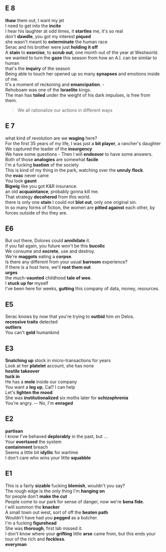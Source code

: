 ## E 8 
**thaw** them out, I want my jet  
I need to get into the **incite**  
I hear his laughter at odd times, it **startles** me, it's so real  
don't **dawdle**, you got my interest **piqued**  
she wasn't meant to **exterminate** the human race  
Serac and his brother were just **holding it off**  
A **stain** to **exorcise**, to **scrub out**, one month out of the year at Westworld.  
we wanted to turn the **gaze** this season from how an A.I. can be similar to human  
that's the **inquiry** of the season  
Being able to touch her opened up so many **synapses** and emotions inside of me.  
It's a moment of reckoning and **emancipation**. -  
Rehoboam was one of the **Israelite** kings.  
The man has **toiled** under the weight of his dark impulses, is free from them.  
> We all rationalize our actions in different ways 

## E 7  
what kind of revolution are we **waging** here?  
For the first 35 years of my life, I was just a **bit player**, a rancher's daughter  
We captured the leader of the **insurgency**  
We have some questions - Then I will **endeavor** to have some answers.  
Both of those **analogies** are somewhat **facile**  
I'm a fucking **bastion** of the society  
This is kind of my thing in the park, watching over the **unruly** **flock**.  
the **evac** never came  
You look **gaunt**  
**Bigwig** like you got K&R insurance.  
an old **acquaintance**, probably gonna kill me.  
That strategy **decohered** from this world.  
there is only one **stain** I could not **blot out**, only one original sin.  
In so many forms of fiction, the women are **pitted against** each other, by forces outside of tho they are.  

## E6
But out there, Dolores could **annihilate** it.  
if you fail again, you future won't be this **bucolic**  
We consume and **excrete**, use and destroy.  
We're **maggots** eating a **corpse**.  
Is there any different from your usual **barroom** experience?  
if there is a host here, we'll **root them out**  
**urges**  
the much-**vaunted** childhood **tale of woe**.  
I **stuck up for** myself  
I've been here for weeks, **gutting** this company of data, money, resources.  


## E5  

Serac knows by now that you're trying to **outbid** him on Delos.  
**recessive traits** detected  
**outliers**  
You can't **geld** humankind  

## E3 
**Snatching up** stock in micro-transactions for years  
Look at her **platelet** account, she has none  
**hostile takeover**  
**tuck in**  
He has a **mole** inside our company  
You want a **leg up**, Cal? I can help  
Let's **lighten the mood**  
She was **institutionalized** six moths later for **schizophrenia**  
You're angry. -- No, I'm **enraged**  

## E2  
**partisan**  
I know I've behaved **deplorably** in the past, but ...  
Your **overtaxed** the system  
**containment** breach  
Seems a little bit **idyllic** for wartime  
I don't care who wins your little **squabble**  


## E1 
This is a fairly **sizable** fucking **blemish**, wouldn't you say?  
The rough edge is the only thing I'm **hanging on**  
for people don't **make the cut**  
People come to our park for sense of danger, now we're **bona fide**.  
I will summon the **knacker**  
A small town out west, sort of off the **beaten path**  
Wouldn't have had you **pegged** as a butcher.  
I'm a fucking **figurehead**  
She was **thorough**, first lab missed it.  
I don't know where your **grifting** little **arse** came from, but this ends your tour of the rich and **feckless**.  
**everyman**  
